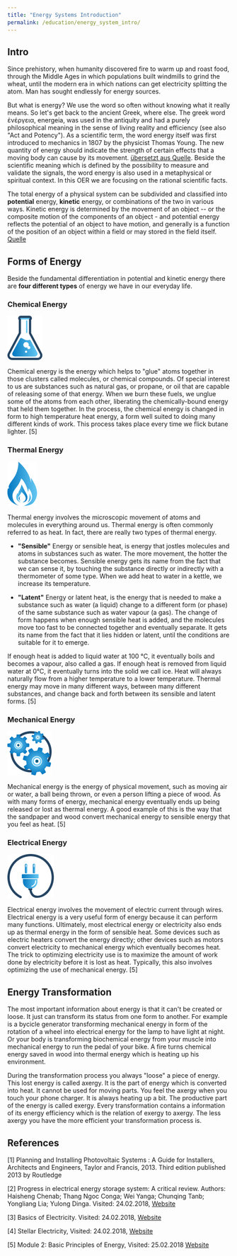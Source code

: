 ```yaml
---
title: "Energy Systems Introduction"
permalink: /education/energy_system_intro/
---
```


## Intro

Since prehistory, when humanity discovered fire to warm up and roast food, through the Middle Ages in which populations built windmills to grind the wheat, until the modern era in which nations can get electricity splitting the atom. Man has sought endlessly for energy sources.

But what is energy? We use the word so often without knowing what it really means.
So let's get back to the ancient Greek, where else. The greek word ἐνέργεια, energeia, was used in the antiquity and had a purely philosophical meaning in the sense of living reality and efficiency (see also "Act and Potency").
As a scientific term, the word energy itself was first introduced to mechanics in 1807 by the physicist Thomas Young. The new quantity of energy should indicate the strength of certain effects that a moving body can cause by its movement. [übersetzt aus Quelle](https://de.wikipedia.org/wiki/Energie#Geschichte_des_Begriffs).
Beside the scientific meaning which is defined by the possibility to measure and validate the signals, the word energy is also used in a metaphysical or spiritual context. In this OER we are focusing on the rational scientific facts.

The total energy of a physical system can be subdivided and classified into **potential** energy, **kinetic** energy, or combinations of the two in various ways. Kinetic energy is determined by the movement of an object -- or the composite motion of the components of an object - and potential energy reflects the potential of an object to have motion, and generally is a function of the position of an object within a field or may stored in the field itself. [Quelle](https://en.wikipedia.org/wiki/Energy#Forms)

## Forms of Energy

Beside the fundamental differentiation in potential and kinetic energy there are **four different types** of energy we have in our everyday life.

### Chemical Energy
![chemical energy](/media_files/energy_intro_chemical_energy.png)

Chemical energy is the energy which helps to "glue" atoms together in those clusters called molecules, or chemical compounds. Of special interest to us are substances such as natural gas, or propane, or oil that are capable of releasing some of that energy. When we burn these fuels, we unglue some of the atoms from each other, liberating the chemically-bound energy that held them together. In the process, the chemical energy is changed in form to high temperature heat energy, a form well suited to doing many different kinds of work. This process takes place every time we flick butane lighter. [5]

### Thermal Energy
![thermal energy](/media_files/energy_intro_thermal_energy.png)

Thermal energy involves the microscopic movement of atoms and molecules in everything around us. Thermal energy is often commonly referred to as heat. In fact, there are really two types of thermal energy.

-	**"Sensible"** Energy or sensible heat, is energy that jostles molecules and atoms in substances such as water. The more movement, the hotter the substance becomes. Sensible energy gets its name from the fact that we can sense it, by touching the substance directly or indirectly with a thermometer of some type. When we add heat to water in a kettle, we increase its temperature.

-	**"Latent"** Energy or latent heat, is the energy that is needed to make a substance such as water (a liquid) change to a different form (or phase) of the same substance such as water vapour (a gas). The change of form happens when enough sensible heat is added, and the molecules move too fast to be connected together and eventually separate. It gets its name from the fact that it lies hidden or latent, until the conditions are suitable for it to emerge.

If enough heat is added to liquid water at 100 °C, it eventually boils and becomes a vapour, also called a gas. If enough heat is removed from liquid water at 0°C, it eventually turns into the solid we call ice. Heat will always naturally flow from a higher temperature to a lower temperature. Thermal energy may move in many different ways, between many different substances, and change back and forth between its sensible and latent forms. [5]

### Mechanical Energy
![mechanical energy](/media_files/energy_intro_mechanical_energy.png)

Mechanical energy is the energy of physical movement, such as moving air or water, a ball being thrown, or even a person lifting a piece of wood. As with many forms of energy, mechanical energy eventually ends up being released or lost as thermal energy. A good example of this is the way that the sandpaper and wood convert mechanical energy to sensible energy that you feel as heat. [5]

### Electrical Energy
![electrical energy](/media_files/energy_intro_electrical_energy.png)

Electrical energy involves the movement of electric current through wires. Electrical energy is a very useful form of energy because it can perform many functions. Ultimately, most electrical energy or electricity also ends up as thermal energy in the form of sensible heat. Some devices such as electric heaters convert the energy directly; other devices such as motors convert electricity to mechanical energy which eventually becomes heat. The trick to optimizing electricity use is to maximize the amount of work done by electricity before it is lost as heat. Typically, this also involves optimizing the use of mechanical energy. [5]

## Energy Transformation
The most important information about energy is that it can't be created or loose. It just can transform its status from one form to another.
For example is a bycicle generator transforming mechanical energy in form of the rotation of a wheel into electrical energy for the lamp to have light at night. Or your body is transforming biochemical energy from your muscle into mechanical energy to run the pedal of your bike.
A fire turns chemical energy saved in wood into thermal energy which is heating up his environment.


During the transformation process you always "loose" a piece of energy. This lost energy is called axergy. It is the part of energy which is converted into heat. It cannot be used for moving parts. You feel the axergy when you touch your phone charger. It is always heating up a bit.
The productive part of the energy is called exergy.
Every transformation contains a information of its energy efficiency which is the relation of exergy to axergy. The less axergy you have the more efficient your transformation process is.




## References

[1]  Planning and Installing Photovoltaic Systems : A Guide for Installers, Architects and Engineers, Taylor and Francis, 2013. Third edition published 2013 by Routledge

[2] Progress in electrical energy storage system: A critical review. Authors: Haisheng Chenab; Thang Ngoc Conga; Wei Yanga; Chunqing Tanb; Yongliang Lia; Yulong Dinga.   Visited: 24.02.2018, [Website](https://www.sciencedirect.com/science/article/pii/S100200710800381X)

[3] Basics of Electricity. Visited: 24.02.2018, [Website](http://www.edisontechcenter.org/basics.html)

[4] Stellar Electricity, Visited: 24.02.2018, [Website](http://sowetoinvestmentcorporation.com/Electricity___Appliances.html)

[5] Module 2: Basic Principles of Energy, Visited: 25.02.2018  [Website](http://www.energy.gov.za/EEE/Projects/Building%20Energy%20Audit%20Training/Training%20Modules/Building%20Energy%20Auditing%20Module%202_final.pdf)
